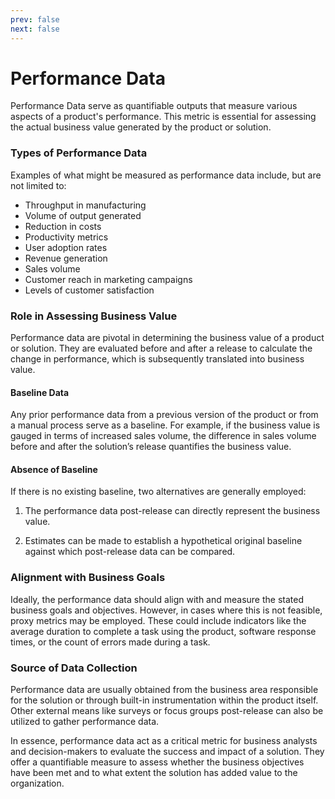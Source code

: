```yaml
---
prev: false
next: false
---
```


# Performance Data

Performance Data serve as quantifiable outputs that measure various aspects of a product's performance. This metric is essential for assessing the actual business value generated by the product or solution.

### Types of Performance Data

Examples of what might be measured as performance data include, but are not limited to:

- Throughput in manufacturing
- Volume of output generated
- Reduction in costs
- Productivity metrics
- User adoption rates
- Revenue generation
- Sales volume
- Customer reach in marketing campaigns
- Levels of customer satisfaction

### Role in Assessing Business Value

Performance data are pivotal in determining the business value of a product or solution. They are evaluated before and after a release to calculate the change in performance, which is subsequently translated into business value.

#### Baseline Data

Any prior performance data from a previous version of the product or from a manual process serve as a baseline. For example, if the business value is gauged in terms of increased sales volume, the difference in sales volume before and after the solution’s release quantifies the business value.

#### Absence of Baseline

If there is no existing baseline, two alternatives are generally employed:

1. The performance data post-release can directly represent the business value.

2. Estimates can be made to establish a hypothetical original baseline against which post-release data can be compared.

### Alignment with Business Goals

Ideally, the performance data should align with and measure the stated business goals and objectives. However, in cases where this is not feasible, proxy metrics may be employed. These could include indicators like the average duration to complete a task using the product, software response times, or the count of errors made during a task.

### Source of Data Collection

Performance data are usually obtained from the business area responsible for the solution or through built-in instrumentation within the product itself. Other external means like surveys or focus groups post-release can also be utilized to gather performance data.

In essence, performance data act as a critical metric for business analysts and decision-makers to evaluate the success and impact of a solution. They offer a quantifiable measure to assess whether the business objectives have been met and to what extent the solution has added value to the organization.
